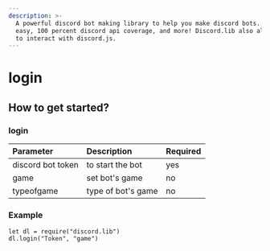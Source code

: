 ```yaml
---
description: >-
  A powerful discord bot making library to help you make discord bots. Super
  easy, 100 percent discord api coverage, and more! Discord.lib also allows you
  to interact with discord.js.
---
```


# login

## How to get started?

### login

| Parameter | Description | Required |
| :--- | :--- | :--- |
| discord bot token | to start the bot | yes |
| game | set bot's game | no |
| typeofgame | type of bot's game | no |

### Example

```text
let dl = require("discord.lib")
dl.login("Token", "game")
```



